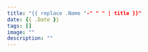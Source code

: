 ```yaml
---
title: "{{ replace .Name "-" " " | title }}"
date: {{ .Date }}
tags: []
image: ""
description: ""
---
```


